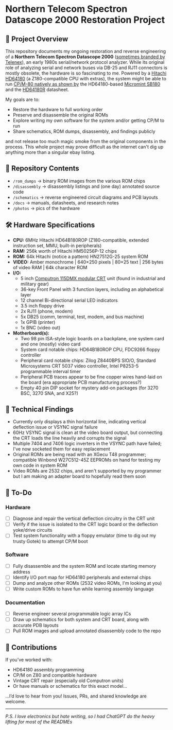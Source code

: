 # Northern Telecom Spectron Datascope 2000 Restoration Project

## 📜 Project Overview
This repository documents my ongoing restoration and reverse engineering of a **Northern Telecom Spectron Datascope 2000** ([sometimes branded by Telenex](https://www.ebay.com/itm/187154880690)), an early 1980s serial/network protocol analyzer.
While its original role of analyzing serial and network buses via DB-25 and RJ11 connectors is mostly obsolete, the hardware is so fascinating to me. Powered by a [Hitachi HD64180](https://en.wikipedia.org/wiki/Hitachi_HD64180) (a Z180-compatible CPU with extras), the system might be able to run [CP/M-80 natively as shown by](https://en.wikipedia.org/wiki/List_of_computers_running_CP/M#:~:text=Micromint%20SB180%20(Hitachi%20HD64180%20CPU)) the HD64180-based [Micromint SB180](http://dunfield.classiccmp.org/mmint/index.htm) and the [HD64180R](/docs/datasheets/HD64180R.pdf) datasheet. 

My goals are to:
- Restore the hardware to full working order
- Preserve and disassemble the original ROMs
- Explore writing my own software for the system and/or getting CP/M to run
- Share schematics, ROM dumps, disassembly, and findings publicly

and not release too much magic smoke from the original components in the process. This whole project may prove difficult as the internet can't dig up anything more than a singular ebay listing.

## 💾 Repository Contents
- `/rom_dumps` → binary ROM images from the various ROM chips
- `/disassembly` → disassembly listings and (one day) annotated source code
- `/schematics` → reverse engineered circuit diagrams and PCB layouts
- `/docs` → manuals, datasheets, and research notes
- `/photos` → pics of the hardware

## 🛠 Hardware Specifications

- **CPU:** 6MHz Hitachi HD64B180ROP (Z180-compatible, extended instruction set, MMU, built-in peripherals)
- **RAM:** 256k worth of Hitachi HM50256P-12 chips
- **ROM:** 64k Hitachi (notice a pattern) HN27512G-25 system ROM
- **VIDEO:** Amber monochrome | 640×250 pixels | 80×25 text | 256 bytes of video RAM | 64k character ROM
- **I/O:**
  - 5 inch [Computron 115DMX modular CRT](https://www.ebay.com/itm/264263815743?gQT=2) unit (found in industrial and military gear)
  - 36-key Front Panel with 3 function layers, including an alphabetical layer
  - 12 channel Bi-directional serial LED indicators
  - 3.5 inch floppy drive
  - 2x RJ11 (phone, modem)
  - 5x DB25 (comm, terminal, test, modem, and bus machine)
  - 1x GPIB (printer)
  - 1x BNC (video out)
- **Motherboard(s):**
  - Two 98 pin ISA-style logic boards on a backplane, one system card and one (mostly) video card
  - System card notable chips: HD64B180ROP CPU, FDC9266 floppy controller
  - Peripheral card notable chips: Zilog Z8440BPS SIO/O, Standard Microsystems CRT 5037 video controller, Intel P8253-5 programmable interval timer
  - Peripheral PCB traces appear to be fine copper wires hand-laid on the board (era appropriate PCB manufacturing process?)
  - Empty 40 pin DIP socket for mystery add-on packages (for 3270 BSC, 3270 SNA, and X25?)

## 🔬 Technical Findings

- Currently only displays a thin horizontal line, indicating vertical deflection issue or VSYNC signal failure
- 60Hz VSYNC signal is clean at the video board output, but connecting the CRT loads the line heavily and corrupts the signal
- Multiple 7404 and 7406 logic inverters in the VSYNC path have failed; I've now socketed them for easy replacement
- Original ROMs are being read with an XGecu T48 programmer; compatible Winbond W27C512-45Z EEPROMs on hand for testing my own code in system ROM
- Video ROMs are 2532 chips, and aren't supported by my programmer but I am making an adapter board to hopefully read them soon

## 📅 To-Do

### Hardware
- [ ] Diagnose and repair the vertical deflection circuitry in the CRT unit
- [ ] Verify if the issue is isolated to the CRT logic board or the deflection yoke/drive circuits
- [ ] Test system functionality with a floppy emulator (time to dig out my trusty Gotek) to attempt CP/M boot

### Software
- [ ] Fully disassemble and the system ROM and locate starting memory address
- [ ] Identify I/O port map for HD64180 peripherals and external chips
- [ ] Dump and analyze other ROMs (2532 video ROMs, I'm looking at you)
- [ ] Write custom ROMs to have fun while learning assembly language

### Documentation
- [ ] Reverse engineer several programmable logic array ICs
- [ ] Draw up schematics for both system and CRT board, along with accurate PDB layouts
- [ ] Pull ROM images and upload annotated disassembly code to the repo

## 🤝 Contributions
If you’ve worked with:
- HD64180 assembly programming
- CP/M on Z80 and compatible hardware
- Vintage CRT repair (especially old Computron units)
- Or have manuals or schematics for this exact model…

…I’d love to hear from you! Issues, PRs, and shared knowledge are welcome.

---

_P.S. I love electronics but hate writing, so I had ChatGPT do the heavy lifting for most of the READMEs_
